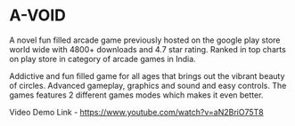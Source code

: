 # A-VOID

 A novel fun filled arcade game previously hosted on the google play store world wide with 4800+ downloads and 4.7 star rating.
 Ranked in top charts on play store in category of arcade games in India.
 
 Addictive and fun filled game for all ages that brings out the vibrant beauty of circles. Advanced gameplay, graphics and sound and easy controls. The games features 2 different games modes which makes it even better. 

 Video Demo Link - https://www.youtube.com/watch?v=aN2BriO75T8
 
